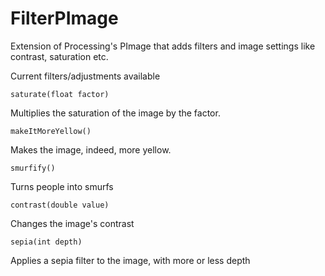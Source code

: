 FilterPImage
============

Extension of Processing's PImage that adds filters and image settings like contrast, saturation etc.

Current filters/adjustments available

    saturate(float factor)
    
Multiplies the saturation of the image by the factor.

    makeItMoreYellow() 
    
Makes the image, indeed, more yellow.

    smurfify()
    
Turns people into smurfs

    contrast(double value)
    
Changes the image's contrast
    
    sepia(int depth)
    
Applies a sepia filter to the image, with more or less depth

